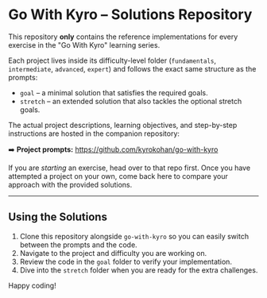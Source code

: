 # Go With Kyro – Solutions Repository

This repository **only** contains the reference implementations for every exercise in the "Go With Kyro" learning series.

Each project lives inside its difficulty-level folder (`fundamentals`, `intermediate`, `advanced`, `expert`) and follows the exact same structure as the prompts:

- `goal`   – a minimal solution that satisfies the required goals.
- `stretch` – an extended solution that also tackles the optional stretch goals.

The actual project descriptions, learning objectives, and step-by-step instructions are hosted in the companion repository:

➡️  **Project prompts:** <https://github.com/kyrokohan/go-with-kyro>

If you are *starting* an exercise, head over to that repo first. Once you have attempted a project on your own, come back here to compare your approach with the provided solutions.

---

## Using the Solutions

1. Clone this repository alongside `go-with-kyro` so you can easily switch between the prompts and the code.
2. Navigate to the project and difficulty you are working on.
3. Review the code in the `goal` folder to verify your implementation.
4. Dive into the `stretch` folder when you are ready for the extra challenges.

Happy coding! 